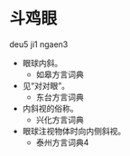 # 斗鸡眼
deu5 ji1 ngaen3
+ 眼球内斜。
  * 如皋方言词典
+ 见“对对眼”。
  * 东台方言词典
+ 内斜视的俗称。
  * 兴化方言词典
+ 眼球注视物体时向内侧斜视。
  * 泰州方言词典4
